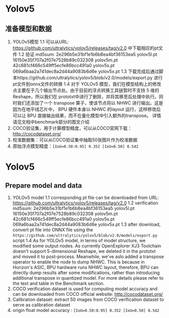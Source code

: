 # Yolov5

## 准备模型和数据
1. YOLOv5模型
  1.1 可以从URL: https://github.com/ultralytics/yolov5/releases/tag/v2.0 中下载相应的pt文件
  1.2 验证 md5sum: 
  2e296b5e31bf1e1b6b8ea4bf36153ea5  yolov5l.pt
  16150e35f707a2f07e7528b89c032308  yolov5m.pt
  42c681cf466c549ff5ecfe86bcc491a0  yolov5s.pt
  069a6baa2a741dec8a2d44a9083b6d6e  yolov5x.pt
  1.3 下载完成后通过脚本https://github.com/ultralytics/yolov5/blob/v2.0/models/export.py 进行pt文件到onnx文件的转换
  1.4 对于 YOLOv5 模型，我们在模型结构上的修改点主要在于几个输出节点处。由于目前的浮点转换工具链暂时不支持 5 维的 Reshape，所以我们在 prototxt中进行了删除，并将其移至后处理中执行。同时我们还添加了一个 transpose 算子，使该节点将以 NHWC 进行输出。这是因为在地平线芯片中， BPU 硬件本身以 NHWC 的layout 运行，这样修改后可以让 BPU 直接输出结果，而不在量化模型中引入额外的transpose。 详情请见文档中benchmark部分的图文介绍
2. COCO验证集，用于计算模型精度，可以从COCO官网下载：http://cocodataset.org/
3. 校准数据集：可以从COCO验证集中抽取50张图片作为校准数据
4. 原始浮点模型精度：`[IoU=0.50:0.95] 0.352 [IoU=0.50] 0.542`

# Yolov5

## Prepare model and data
1. YOLOv5 model
  1.1 corresponding pt file can be downloaded from URL: https://github.com/ultralytics/yolov5/releases/tag/v2.0
  1.2 verification md5sum: 
  2e296b5e31bf1e1b6b8ea4bf36153ea5  yolov5l.pt
  16150e35f707a2f07e7528b89c032308  yolov5m.pt
  42c681cf466c549ff5ecfe86bcc491a0  yolov5s.pt
  069a6baa2a741dec8a2d44a9083b6d6e  yolov5x.pt
  1.3 after download, convert pt file into ONNX file using the `https://github.com/ultralytics/yolov5/blob/v2.0/models/export.py` script
  1.4 As for YOLOv5 model, in terms of model structure, we modified some output nodes. As currently OpenExplorer XJ3 Toolchain doesn't support 5-dimensional Reshape, we deleted it in the prototxt and moved it to post-process. Meanwhile, we've aslo added a transpose operator to enable the node to dump NHWC. This is because in Horizon's ASIC, BPU hardware runs NHWC layout, therefore, BPU can directly dump results after some modifications, rather than introducing additional transpose in quantized model. For more details please refer to the text and table in the Benchmark section.
2. COCO verification dataset is used for computing model accuracy and can be downloaded from COCO official website: http://cocodataset.org/
3. Calibration dataset: extract 50 images from COCO verification dataset to serve as calibration dataset
4. origin float model accuracy : `[IoU=0.50:0.95] 0.352 [IoU=0.50] 0.542`
